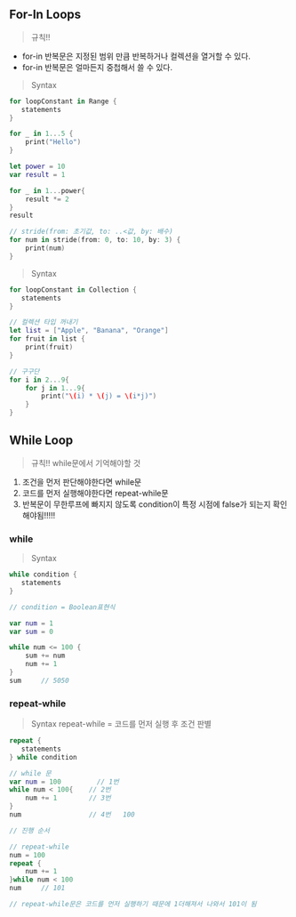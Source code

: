 ## For-In Loops
> 규칙!!
- for-in 반복문은 지정된 범위 만큼 반복하거나 컬렉션을 열거할 수 있다.
- for-in 반복문은 얼마든지 중첩해서 쓸 수 있다.


> Syntax
```swift
for loopConstant in Range {
   statements
}
```
 
```swift 
for _ in 1...5 {
    print("Hello")
}

let power = 10
var result = 1

for _ in 1...power{
    result *= 2
}
result

// stride(from: 초기값, to: ..<값, by: 배수)
for num in stride(from: 0, to: 10, by: 3) {
    print(num)
}
```

> Syntax
```swift
for loopConstant in Collection {
   statements
}
```

```swift
// 컬렉션 타입 꺼내기
let list = ["Apple", "Banana", "Orange"]
for fruit in list {
    print(fruit)
}

// 구구단
for i in 2...9{
    for j in 1...9{
        print("\(i) * \(j) = \(i*j)")
    }
}
```

## While Loop
> 규칙!!
 while문에서 기억해야할 것
 1. 조건을 먼저 판단해야한다면 while문
 2. 코드를 먼저 실행해야한다면 repeat-while문
 3. 반복문이 무한루프에 빠지지 않도록 condition이 특정 시점에 false가 되는지 확인해야됨!!!!!
 
### while
> Syntax
```swift
while condition {
   statements
}
```

```swift
// condition = Boolean표현식

var num = 1
var sum = 0

while num <= 100 {
    sum += num
    num += 1
}
sum		// 5050
```

### repeat-while
> Syntax
repeat-while = 코드를 먼저 실행 후 조건 판별
```swift
repeat {
   statements
} while condition
```

```swift
// while 문
var num = 100         // 1번
while num < 100{    // 2번
    num += 1        // 3번
}
num                 // 4번	100

// 진행 순서

// repeat-while
num = 100
repeat {
    num += 1
}while num < 100
num		// 101

// repeat-while문은 코드를 먼저 실행하기 때문에 1더해져서 나와서 101이 됨
```
